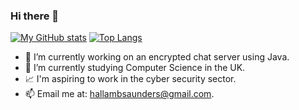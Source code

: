 ### Hi there 👋


[![My GitHub stats](https://github-readme-stats-hallam-saunders-projects.vercel.app/api?username=HallamSaunders)](https://github.com/HallamSaunders/github-readme-stats)
[![Top Langs](https://github-readme-stats-hallam-saunders-projects.vercel.app/api/top-langs/?username=HallamSaunders&layout=donut&theme=dark)](https://github.com/HallamSaunders/github-readme-stats)

<!--
**HallamSaunders/HallamSaunders** is a ✨ _special_ ✨ repository because its `README.md` (this file) appears on your GitHub profile.

Here are some ideas to get you started:
-->

- 🔭 I’m currently working on an encrypted chat server using Java.
- 🌱 I’m currently studying Computer Science in the UK.
- :chart_with_upwards_trend: I'm aspiring to work in the cyber security sector.
- 📫 Email me at: hallambsaunders@gmail.com.

<!--
- ⚡ Fun fact: ... 
- 👯 I’m looking to collaborate on ...
- 🤔 I’m looking for help with ...
- 💬 Ask me about ...
-->

